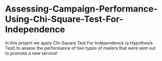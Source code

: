 # Assessing-Campaign-Performance-Using-Chi-Square-Test-For-Independence
In this project we apply Chi-Square Test For Independence (a Hypothesis Test) to assess the performance of two types of mailers that were sent out to promote a new service! 

